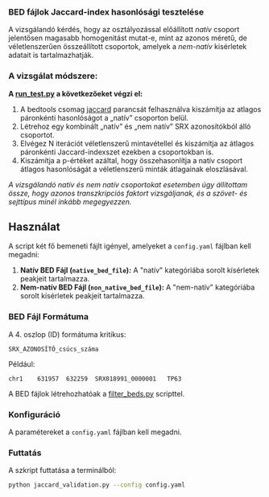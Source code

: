 ### BED fájlok Jaccard-index hasonlósági tesztelése

A vizsgálandó kérdés, hogy az osztályozással előállított *natív* csoport jelentősen magasabb homogenitást mutat-e, mint az azonos méretű, de véletlenszerűen összeállított csoportok, amelyek a *nem-natív* kisérletek adatait is tartalmazhatják.

### A vizsgálat módszere:
**A [run_test.py](https://github.com/kadan02/NativeTissueChIP/blob/master/results/validation_test/run_test.py) a következőeket végzi el:**
1. A bedtools csomag [jaccard](https://bedtools.readthedocs.io/en/latest/content/tools/jaccard.html) parancsát felhasználva kiszámítja az atlagos páronkénti hasonlóságot a „natív” csoporton belül.
2. Létrehoz egy kombinált „natív” és „nem natív” SRX azonosítókból álló csoportot.
3. Elvégez N iterációt véletlenszerű mintavétellel és kiszámítja az átlagos páronkénti Jaccard-indexszet ezekben a csoportokban is.
4. Kiszámítja a p-értéket azáltal, hogy összehasonlítja a natív csoport átlagos hasonlóságát a véletlenszerű minták átlagainak eloszlásával.

*A vizsgálandó natív és nem natív csoportokat esetemben úgy állítottam össze, hogy azonos transzkripciós faktort vizsgáljanak, és a szövet- és sejttípus minél inkább megegyezzen.*

## Használat
A script két fő bemeneti fájlt igényel, amelyeket a `config.yaml` fájlban kell megadni:

1.  **Natív BED Fájl (`native_bed_file`):** A "natív" kategóriába sorolt kísérletek peakjeit tartalmazza.
2.  **Nem-natív BED Fájl (`non_native_bed_file`):** A "nem-natív" kategóriába sorolt kísérletek peakjeit tartalmazza.

### BED Fájl Formátuma
A 4. oszlop (ID) formátuma kritikus:

`SRX_AZONOSÍTÓ_csúcs_száma`

Például:
```
chr1	631957	632259	SRX018991_0000001	TP63
```

A BED fájlok létrehozhatóak a [filter_beds.py](https://github.com/kadan02/NativeTissueChIP/blob/master/scripts/filter_beds.py) scripttel.

### Konfiguráció

A paramétereket a `config.yaml` fájlban kell megadni.

### Futtatás

A szkript futtatása a terminálból:

```bash
python jaccard_validation.py --config config.yaml
```
